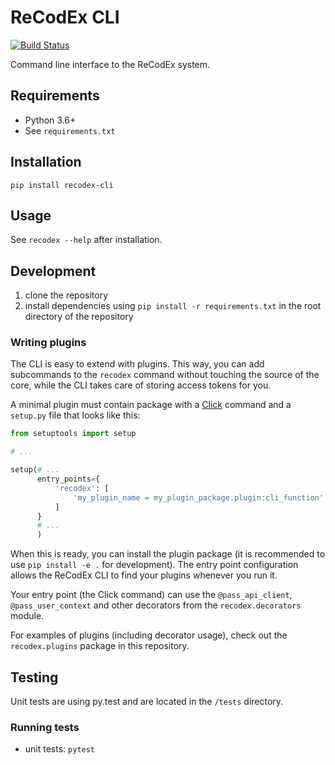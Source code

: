 # ReCodEx CLI

[![Build Status](https://travis-ci.org/ReCodEx/cli.svg?branch=master)](https://travis-ci.org/ReCodEx/cli)

Command line interface to the ReCodEx system.

## Requirements
- Python 3.6+
- See `requirements.txt`

## Installation
`pip install recodex-cli`

## Usage
See `recodex --help` after installation.

## Development
1. clone the repository
2. install dependencies using `pip install -r requirements.txt` in the root 
   directory of the repository

### Writing plugins

The CLI is easy to extend with plugins. This way, you can add subcommands to the `recodex` command without touching the 
source of the core, while the CLI takes care of storing access tokens for you.

A minimal plugin must contain package with a [Click](http://click.pocoo.org/) command and a `setup.py` file that looks 
like this:

```python
from setuptools import setup

# ...

setup(# ...
      entry_points={
          'recodex': [
              'my_plugin_name = my_plugin_package.plugin:cli_function'
          ]
      }
      # ...
      )
```

When this is ready, you can install the plugin package (it is recommended to use `pip install -e .` for development). 
The entry point configuration allows the ReCodEx CLI to find your plugins whenever you run it.

Your entry point (the Click command) can use the `@pass_api_client`, `@pass_user_context` and other decorators from the 
`recodex.decorators` module.

For examples of plugins (including decorator usage), check out the `recodex.plugins` package in this repository.

## Testing
Unit tests are using py.test and are located in the `/tests` directory.

### Running tests
- unit tests: `pytest`


